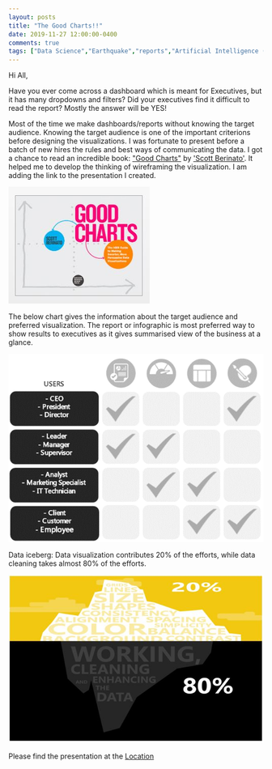 ```yaml
---
layout: posts
title: "The Good Charts!!"
date: 2019-11-27 12:00:00-0400
comments: true
tags: ["Data Science","Earthquake","reports","Artificial Intelligence (AI)","Data Mining","Data Engineering","Pyhton","R","SAS","Death Valley","CA","search"]
---
```


Hi All,

Have you ever come across a dashboard which is meant for Executives, but it has many dropdowns
 and filters? Did your executives find it difficult to read the report? Mostly the answer will be YES!

Most of the time we make dashboards/reports without knowing the target audience. Knowing the target 
audience is one of the important criterions before designing the visualizations. I was fortunate to
present before a batch of new hires the rules and best ways of communicating the data. I got a chance
to read an incredible book: ["Good Charts"](https://store.hbr.org/product/good-charts-the-hbr-guide-to-making-smarter-more-persuasive-data-visualizations/15005) by ['Scott Berinato'](https://www.linkedin.com/in/scott-berinato-6330ba54/). It helped me to develop the thinking of wireframing the visualization. I am adding the link to the presentation I created.

![center](/images/111.JPG)

The below chart gives the information about the target audience and preferred visualization. The report or infographic is
most preferred way to show results to executives as it gives summarised view of the business at a glance. 

![center](/images/112.png)

Data iceberg: Data visualization contributes 20% of the efforts, while data cleaning takes almost 80% of the efforts.

![center](/images/113.JPG)

Please find the presentation at the [Location](https://github.com/ashishtele/Power_BI/blob/master/Data%20Visualization%20v2.0.pptx)
